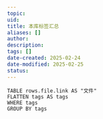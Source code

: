 ```yaml
---
topic: 
uid: 
title: 本库标签汇总
aliases: []
author: 
description: 
tags: []
date-created: 2025-02-24
date-modified: 2025-02-25
status: 
---
```


```dataview
TABLE rows.file.link AS "文件"
FLATTEN tags AS tags
WHERE tags
GROUP BY tags
```
